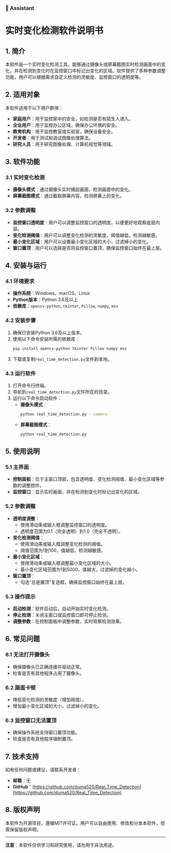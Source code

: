 ### 🤖 Assistant

# 实时变化检测软件说明书

## 1. 简介

本软件是一个实时变化检测工具，能够通过摄像头或屏幕截图实时检测画面中的变化，并在检测到变化时在监控窗口中标记出变化的区域。软件提供了多种参数调整功能，用户可以根据需求自定义检测的灵敏度、监控窗口的透明度等。

## 2. 适用对象

本软件适用于以下用户群体：

- **家庭用户**：用于监控家中的安全，如检测是否有陌生人进入。
- **企业用户**：用于监控办公区域，确保办公环境的安全。
- **教育机构**：用于监控教室或实验室，确保设备安全。
- **开发者**：用于测试和调试图像处理算法。
- **研究人员**：用于研究图像处理、计算机视觉等领域。

## 3. 软件功能

### 3.1 实时变化检测
- **摄像头模式**：通过摄像头实时捕捉画面，检测画面中的变化。
- **屏幕截图模式**：通过截取屏幕内容，检测屏幕上的变化。

### 3.2 参数调整
- **监控窗口透明度**：用户可以调整监控窗口的透明度，以便更好地观察底层内容。
- **变化检测阈值**：用户可以调整变化检测的灵敏度，阈值越低，检测越敏感。
- **最小变化区域**：用户可以设置最小变化区域的大小，过滤掉小的变化。
- **窗口置顶**：用户可以选择是否将监控窗口置顶，确保监控窗口始终在最上层。

## 4. 安装与运行

### 4.1 环境要求
- **操作系统**：Windows、macOS、Linux
- **Python版本**：Python 3.6及以上
- **依赖库**：`opencv-python`, `tkinter`, `Pillow`, `numpy`, `mss`

### 4.2 安装步骤
1. 确保已安装Python 3.6及以上版本。
2. 使用以下命令安装所需的依赖库：
   ```bash
   pip install opencv-python tkinter Pillow numpy mss
   ```
3. 下载或复制`real_time_detection.py`文件到本地。

### 4.3 运行软件
1. 打开命令行终端。
2. 导航到`real_time_detection.py`文件所在的目录。
3. 运行以下命令启动软件：
   - **摄像头模式**：
     ```bash
     python real_time_detection.py --camera
     ```
   - **屏幕截图模式**：
     ```bash
     python real_time_detection.py
     ```

## 5. 使用说明

### 5.1 主界面
- **控制面板**：位于主窗口顶部，包含透明度、变化检测阈值、最小变化区域等参数的调整控件。
- **监控窗口**：显示实时画面，并在检测到变化时标记出变化的区域。

### 5.2 参数调整
- **透明度调整**：
  - 使用滑动条或输入框调整监控窗口的透明度。
  - 透明度范围为0.1（完全透明）到1.0（完全不透明）。
- **变化检测阈值**：
  - 使用滑动条或输入框调整变化检测的阈值。
  - 阈值范围为1到100，值越低，检测越敏感。
- **最小变化区域**：
  - 使用滑动条或输入框调整最小变化区域的大小。
  - 最小变化区域范围为1到5000，值越大，过滤掉的变化越小。
- **窗口置顶**：
  - 勾选“总是置顶”复选框，确保监控窗口始终在最上层。

### 5.3 操作提示
- **启动检测**：软件启动后，自动开始实时变化检测。
- **停止检测**：关闭主窗口或监控窗口即可停止检测。
- **调整参数**：在控制面板中调整参数，实时观察检测效果。

## 6. 常见问题

### 6.1 无法打开摄像头
- 确保摄像头已正确连接并驱动正常。
- 检查是否有其他程序占用了摄像头。

### 6.2 画面卡顿
- 降低变化检测的灵敏度（增加阈值）。
- 增加最小变化区域的大小，过滤掉小的变化。

### 6.3 监控窗口无法置顶
- 确保操作系统支持窗口置顶功能。
- 检查是否有其他程序强制置顶。

## 7. 技术支持

如有任何问题或建议，请联系开发者：
- **邮箱**：无
- **GitHub**：[https://github.com/duma520/Real_Time_Detection](https://github.com/duma520/Real_Time_Detection)

## 8. 版权声明

本软件为开源项目，遵循MIT许可证。用户可以自由使用、修改和分发本软件，但需保留版权声明。

---

**注意**：本软件仅供学习和研究使用，请勿用于非法用途。